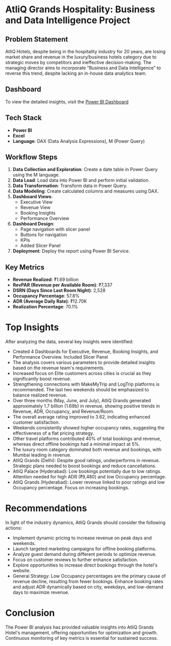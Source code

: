 # AtliQ Grands Hospitality: Business and Data Intelligence Project


## Problem Statement

AtliQ Hotels, despite being in the hospitality industry for 20 years, are losing market share and revenue in the luxury/business hotels category due to strategic moves by competitors and ineffective decision-making. The managing director aims to incorporate “Business and Data Intelligence” to reverse this trend, despite lacking an in-house data analytics team.

## Dashboard

To view the detailed insights, visit the [Power BI Dashboard](https://app.powerbi.com/view?r=eyJrIjoiYzlkOWJkZTctNWI0OS00MmRhLTkxNjctMzFhZjFiYjlhNGQ1IiwidCI6ImM2ZTU0OWIzLTVmNDUtNDAzMi1hYWU5LWQ0MjQ0ZGM1YjJjNCJ9)


## Tech Stack

- **Power BI**
- **Excel**
- **Language**: DAX (Data Analysis Expressions), M (Power Query)

## Workflow Steps

1. **Data Collection and Exploration**: Create a date table in Power Query using the M language.
2. **Data Load**: Load data into Power BI and perform initial validation.
3. **Data Transformation**: Transform data in Power Query.
4. **Data Modeling**: Create calculated columns and measures using DAX.
5. **Dashboard Views**:
    - Executive View
    - Revenue View
    - Booking Insights
    - Performance Overview
6. **Dashboard Design**:
    - Page navigation with slicer panel
    - Buttons for navigation
    - KPIs
    - Added Slicer Panel
7. **Deployment**: Deploy the report using Power BI Service.

## Key Metrics

- **Revenue Realized**: ₹1.69 billion
- **RevPAR (Revenue per Available Room)**: ₹7,337
- **DSRN (Days Since Last Room Night)**: 2,528
- **Occupancy Percentage**: 57.8%
- **ADR (Average Daily Rate)**: ₹12.70K
- **Realization Percentage**: 70.1%

# Top Insights

After analyzing the data, several key insights were identified:

- Created 4 Dashboards for Executive, Revenue, Booking Insights, and Performance Overview. Included Slicer Panel
- The analysis covers various parameters to provide detailed insights based on the revenue team's requirements.
- Increased focus on Elite customers across cities is crucial as they significantly boost revenue. 
- Strengthening connections with MakeMyTrip and LogTrip platforms is recommended. The last two weekends should be emphasized to balance realized revenue.
- Over three months (May, June, and July), AtliQ Grands generated approximately 1.7 billion (1.69b) in revenue, showing positive trends in Revenue, ADR, Occupancy, and Revenue/Room.
- The overall average rating improved to 3.62, indicating enhanced customer satisfaction.
- Weekends consistently showed higher occupancy rates, suggesting the effectiveness of a flat pricing strategy.
- Other travel platforms contributed 40% of total bookings and revenue, whereas direct offline bookings had a minimal impact at 5%.
- The luxury room category dominated both revenue and bookings, with Mumbai leading in revenue.
- AtliQ Grands (Delhi): Despite good ratings, underperforms in revenue. Strategic plans needed to boost bookings and reduce cancellations.
- AtliQ Palace (Hyderabad): Low bookings potentially due to low ratings. Attention needed for high ADR (₹9,480) and low Occupancy percentage.
- AtliQ Grands (Hyderabad): Lower revenue linked to poor ratings and low Occupancy percentage. Focus on increasing bookings.
  

# Recommendations

In light of the industry dynamics, AtliQ Grands should consider the following actions:

- Implement dynamic pricing to increase revenue on peak days and weekends.
- Launch targeted marketing campaigns for offline booking platforms.
- Analyze guest demand during different periods to optimize revenue.
- Focus on customer reviews to further enhance satisfaction.
- Explore opportunities to increase direct bookings through the hotel's website.
- General Strategy: Low Occupancy percentages are the primary cause of revenue decline, resulting from fewer bookings. Enhance booking rates and adjust ADR dynamically based on city, weekdays, and low-demand days to maximize revenue.

# Conclusion

The Power BI analysis has provided valuable insights into AtliQ Grands Hotel's management, offering opportunities for optimization and growth. Continuous monitoring of key metrics is essential for sustained success.

